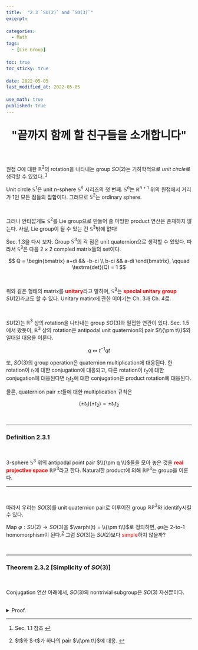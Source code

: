 ```yaml
---
title:  "2.3 `SU(2)` and `SO(3)`"
excerpt: 

categories:
  - Math
tags:
  - [Lie Group]

toc: true
toc_sticky: true
 
date: 2022-05-05
last_modified_at: 2022-05-05

use_math: true
published: true
---
```


<p align="center" style="font-weight:600; font-size:30px">"끝까지 함께 할 친구들을 소개합니다"</p>

<br>

원점 $O$에 대한 $\mathbb{R}^2$의 rotation을 나타내는 group $SO(2)$는 기하학적으로 *unit circle*로 생각할 수 있었다. <sup id="fnref:1"><a href="#fn:1" rel="footnote">1</a></sup>

Unit circle $\mathbb{S}^1$은 unit $n$-sphere $\mathbb{S}^n$ 시리즈의 첫 번째. $\mathbb{S}^n$는 $\mathbb{R}^{n+1}$ 위의 원점에서 거리가 $1$인 모든 점들의 집합이다. 그러므로 $\mathbb{S}^2$는 ordinary sphere.

<br>

그러나 안타깝게도 $\mathbb{S}^2$를 Lie group으로 만들어 줄 마땅한 product 연산은 존재하지 않는다. 사실, Lie group이 될 수 있는 건 $\mathbb{S}^3$밖에 없다!

Sec. 1.3을 다시 보자. Group $\mathbb{S}^3$의 각 점은 unit quaternion으로 생각할 수 있었다. 따라서 $\mathbb{S}^3$은 다음 $2 \times 2$ compled matrix들의 set이다.

$$
Q = \begin{bmatrix}
a+di && -b-ci \\
b-ci && a-di
\end{bmatrix}, \qquad \textrm{det}(Q) = 1
$$

<br>

위와 같은 형태의 matrix를 <span style="color:red">**unitary**</span>라고 말하며, $\mathbb{S}^3$는 <span style="color:red">**special unitary group**</span> $SU(2)$라고도 할 수 있다. Unitary matirx에 관한 이야기는 Ch. 3과 Ch. 4로.

<br>

$SU(2)$는 $\mathbb{R}^3$ 상의 rotation을 나타내는 group $SO(3)$와 밀접한 연관이 있다. Sec. 1.5에서 봤듯이, $\mathbb{R}^3$ 상의 rotation은 antipodal unit quaternion의 pair $\\{\pm t\\}$와 일대일 대응을 이룬다.

$$
q \mapsto t^{-1}qt
$$

또, $SO(3)$의 group operation은 quaternion multiplication에 대응된다. 한 rotation이 $t_1$에 대한 conjugation에 대응되고, 다른 rotation이 $t_2$에 대한 conjugation에 대응된다면 $t_1t_2$에 대한 conjugation은 product rotation에 대응된다.

물론, quaternion pair $\pm t$들에 대한 multiplication 규칙은

$$
(\pm t_1)(\pm t_2) = \pm t_1t_2
$$

<br>

***

### Definition 2.3.1

<br>

$3$-sphere $\mathbb{S}^3$ 위의 antipodal point pair $\\{\pm q \\}$들을 모아 놓은 것을 <span style="color:red">**real projective space**</span> $\mathbb{RP}^3$라고 한다. Natural한 product에 의해 $\mathbb{RP}^3$는 group을 이룬다.

***

<br>

따라서 우리는 $SO(3)$를 unit quaternion pair로 이루어진 group $\mathbb{RP}^3$와 identify시킬 수 있다.

Map $\varphi : SU(2) \rightarrow SO(3)$을  $\varphi(t) = \\{\pm t\\}$로 정의하면, $\varphi$s는 2-to-1 homomorphism이 된다.<sup id="fnref:2"><a href="#fn:2" rel="footnote">2</a></sup> 그럼 $SO(3)$는 $SU(2)$보다 <span style="color:red">simple</span>하지 않을까?

<br>

***

### Theorem 2.3.2 [Simplicity of $SO(3)$]

<br>

Conjugation 연산 아래에서, $SO(3)$의 nontrivial subgroup은 $SO(3)$ 자신뿐이다.

<br>
<details>
<summary>Proof.</summary>
<div markdown="1">
<br>

$H$를 $SO(3)$의 어떤 nontrivial subgroup이라고 하자. 그러므로 $H$는 nontrivial rotation을 포함한다. 그 rotation $h$를 축 $l$에 대한 각도 $\alpha$만큼의 rotation이라고 하자.

<br>

이제 $H$가 normal이라고 가정하자. 그러면 $H$는 $g \in SO(3)$에 대하여 모든 원소 $g^{-1}hg$를 갖게 된다. 만약 $g$가 축 $l$를 축 $m$으로 옮기는 rotation이라고 생각하면 $g^{-1}hg$는 어떤 의미일까?

$g^{-1}$이 축 $m$을 축 $l$로 옮기고, $h$가 축 $l$에 대해 각도 $\alpha$만큼 회전하며, $g$가 다시 $l$을 $m$으로 옮긴다. 따라서 $g^{-1}hg$는 축 $m$에 대한 각도 $\alpha$만큼의 rotation이 되는 것이다.

따라서, normal subgroup $H$는 **모든 가능한 축**에 대한 각도 $\alpha$만큼의 rotation을 포함하게 된다.

<br>

자, 우리가 원하는 건 $H$가 $SO(3)$ 자신이 된다는 걸 보이는 것이다. 즉 $H$는 $\mathbb{R}^3$의 모든 rotation을 가지고 있어야 한다. 다음 그림을 보자.

<p align="center"><img src="/assets/image/lie/ch2/2.2.svg" width="" height="" title="" alt=""><br/></p>

대원 $PR$에서부터 시작하자. 축 $P$를 중심으로 각도 $\alpha / 2$만큼 회전시키면 대원 $PG$가 된다. 이를 다시 축 $Q$를 중심으로 각도 $\alpha / 2$만큼 회전시키면 대원 $QR$이 된다. 이 두 회전에 의한 결과는 축 $R$에 대해 대원 $PR$을 어떤 각도 $\theta / 2$만큼 회전시킨 것과 같은 결과를 낳는다.

<br>

$R$에 대한 회전을 생각하자. 점 $P$는 대원 $PQ$ 위를 점 $Q$까지 특정 구간 안에서 연속적으로 움직일 것이다. 이때 각 $\theta$ 역시 어떤 구간 안에서 연속적으로 변화한다. 따라서 다음과 같이 나타낼 수 있다.

$$
\frac{m \pi}{n}, \qquad m \textrm{ is odd}
$$

왜냐하면 $\mathbb{R}$ 안에서 $\pi$의 유리수 배는 dense하기 때문. 이 rotation을 $n$-회 product를 취해도 여전히 $H$ 안에 있다. 그리고 이는 축 $R$에 대한 $m \pi$만큼의 회전이 된다. 그러므로 $H$는 sphere 위의 임의의 점에 대한 각도 $\pi$만큼의 rotation을 포함한다.

이제 위 그림에서 $\alpha / 2 = \pi / 2$를 취하면, $0$에서 $2 \pi$ 사이의 임의의 각 $\theta$만큼의 rotation을 얻을 수 있다. 따라서 $H$는 $SO(3)$의 모든 rotation을 포함한다. $\square$

</div>
</details>




***

<div class="footnotes"><ol>
<li class="footnote" id="fn:1">
<p>
Sec. 1.1 참조
<a href="#fnref:1" title=""> ↩</a><p>
<li class="footnote" id="fn:2">
<p>
$t$와 $-t$가 하나의 pair $\{\pm t\}$에 대응.
<a href="#fnref:2" title=""> ↩</a><p>